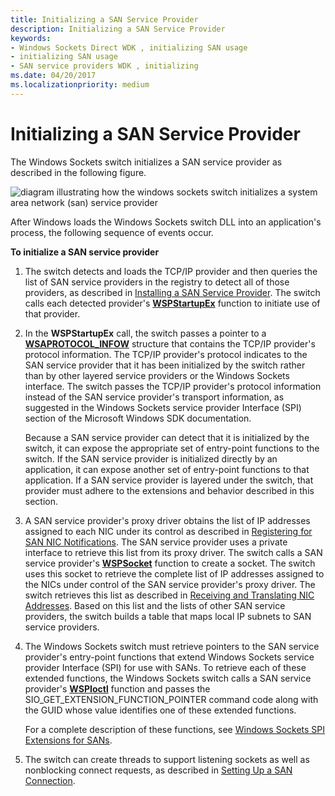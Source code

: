 ```yaml
---
title: Initializing a SAN Service Provider
description: Initializing a SAN Service Provider
keywords:
- Windows Sockets Direct WDK , initializing SAN usage
- initializing SAN usage
- SAN service providers WDK , initializing
ms.date: 04/20/2017
ms.localizationpriority: medium
---
```


# Initializing a SAN Service Provider





The Windows Sockets switch initializes a SAN service provider as described in the following figure.

![diagram illustrating how the windows sockets switch initializes a system area network (san) service provider ](images/apiflow1.png)

After Windows loads the Windows Sockets switch DLL into an application's process, the following sequence of events occur.

**To initialize a SAN service provider**

1.  The switch detects and loads the TCP/IP provider and then queries the list of SAN service providers in the registry to detect all of those providers, as described in [Installing a SAN Service Provider](installing-a-san-service-provider.md). The switch calls each detected provider's [**WSPStartupEx**](/previous-versions/windows/hardware/network/ff566321(v=vs.85)) function to initiate use of that provider.

2.  In the **WSPStartupEx** call, the switch passes a pointer to a [**WSAPROTOCOL\_INFOW**](/previous-versions/windows/hardware/network/ff565963(v=vs.85)) structure that contains the TCP/IP provider's protocol information. The TCP/IP provider's protocol indicates to the SAN service provider that it has been initialized by the switch rather than by other layered service providers or the Windows Sockets interface. The switch passes the TCP/IP provider's protocol information instead of the SAN service provider's transport information, as suggested in the Windows Sockets service provider Interface (SPI) section of the Microsoft Windows SDK documentation.

    Because a SAN service provider can detect that it is initialized by the switch, it can expose the appropriate set of entry-point functions to the switch. If the SAN service provider is initialized directly by an application, it can expose another set of entry-point functions to that application. If a SAN service provider is layered under the switch, that provider must adhere to the extensions and behavior described in this section.

3.  A SAN service provider's proxy driver obtains the list of IP addresses assigned to each NIC under its control as described in [Registering for SAN NIC Notifications](registering-for-san-nic-notifications.md). The SAN service provider uses a private interface to retrieve this list from its proxy driver. The switch calls a SAN service provider's [**WSPSocket**](/previous-versions/windows/hardware/network/ff566319(v=vs.85)) function to create a socket. The switch uses this socket to retrieve the complete list of IP addresses assigned to the NICs under control of the SAN service provider's proxy driver. The switch retrieves this list as described in [Receiving and Translating NIC Addresses](receiving-and-translating-nic-addresses.md). Based on this list and the lists of other SAN service providers, the switch builds a table that maps local IP subnets to SAN service providers.

4.  The Windows Sockets switch must retrieve pointers to the SAN service provider's entry-point functions that extend Windows Sockets service provider Interface (SPI) for use with SANs. To retrieve each of these extended functions, the Windows Sockets switch calls a SAN service provider's [**WSPIoctl**](/previous-versions/windows/hardware/network/ff566296(v=vs.85)) function and passes the SIO\_GET\_EXTENSION\_FUNCTION\_POINTER command code along with the GUID whose value identifies one of these extended functions.

    For a complete description of these functions, see [Windows Sockets SPI Extensions for SANs](windows-sockets-spi-extensions-for-sans.md).

5.  The switch can create threads to support listening sockets as well as nonblocking connect requests, as described in [Setting Up a SAN Connection](setting-up-a-san-connection.md).

 

